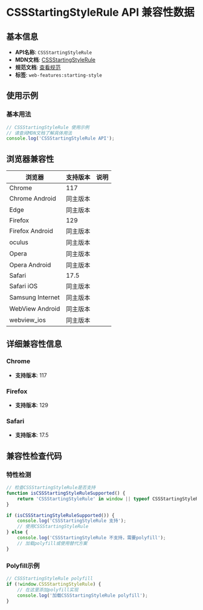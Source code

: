 # CSSStartingStyleRule API 兼容性数据

## 基本信息

- **API名称**: `CSSStartingStyleRule`
- **MDN文档**: [CSSStartingStyleRule](https://developer.mozilla.org/docs/Web/API/CSSStartingStyleRule)
- **规范文档**: [查看规范](https://drafts.csswg.org/css-transitions-2/#the-cssstartingstylerule-interface)
- **标签**: `web-features:starting-style`

## 使用示例

### 基本用法

```javascript
// CSSStartingStyleRule 使用示例
// 请查阅MDN文档了解具体用法
console.log('CSSStartingStyleRule API');
```

## 浏览器兼容性

| 浏览器 | 支持版本 | 说明 |
|--------|----------|------|
| Chrome | 117 |  |
| Chrome Android | 同主版本 |  |
| Edge | 同主版本 |  |
| Firefox | 129 |  |
| Firefox Android | 同主版本 |  |
| oculus | 同主版本 |  |
| Opera | 同主版本 |  |
| Opera Android | 同主版本 |  |
| Safari | 17.5 |  |
| Safari iOS | 同主版本 |  |
| Samsung Internet | 同主版本 |  |
| WebView Android | 同主版本 |  |
| webview_ios | 同主版本 |  |

## 详细兼容性信息

### Chrome

- **支持版本**: 117

### Firefox

- **支持版本**: 129

### Safari

- **支持版本**: 17.5

## 兼容性检查代码

### 特性检测

```javascript
// 检查CSSStartingStyleRule是否支持
function isCSSStartingStyleRuleSupported() {
    return 'CSSStartingStyleRule' in window || typeof CSSStartingStyleRule !== 'undefined';
}

if (isCSSStartingStyleRuleSupported()) {
    console.log('CSSStartingStyleRule 支持');
    // 使用CSSStartingStyleRule
} else {
    console.log('CSSStartingStyleRule 不支持，需要polyfill');
    // 加载polyfill或使用替代方案
}
```

### Polyfill示例

```javascript
// CSSStartingStyleRule polyfill
if (!window.CSSStartingStyleRule) {
    // 在这里添加polyfill实现
    console.log('加载CSSStartingStyleRule polyfill');
}
```

